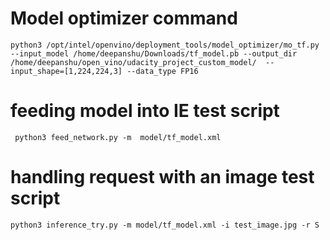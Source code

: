 # Model optimizer command 
```python3 /opt/intel/openvino/deployment_tools/model_optimizer/mo_tf.py --input_model /home/deepanshu/Downloads/tf_model.pb --output_dir /home/deepanshu/open_vino/udacity_project_custom_model/  --input_shape=[1,224,224,3] --data_type FP16```

# feeding model into IE test script
```  python3 feed_network.py -m  model/tf_model.xml ```

# handling request with an image test script

``` python3 inference_try.py -m model/tf_model.xml -i test_image.jpg -r S ```